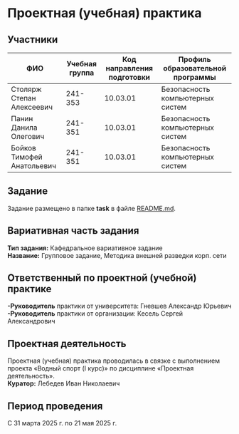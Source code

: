 # Проектная (учебная) практика

## Участники

| ФИО | Учебная группа | Код направления подготовки | Профиль образовательной программы |
|-|-|-|-|
| Столярж Степан Алексеевич | 241-353 | 10.03.01 | Безопасность компьютерных систем |
| Панин Данила Олегович | 241-351 | 10.03.01 | Безопасность компьютерных систем |
| Бойков Тимофей Анатольевич | 241-351 | 10.03.01 | Безопасность компьютерных систем |
## Задание

Задание размещено в папке **task** в файле [README.md](task/README.md).

## Вариативная часть задания

**Тип задания:** Кафедральное вариативное задание  
**Название:** Групповое задание, Методика внешней разведки корп. сети  

## Ответственный по проектной (учебной) практике

**-Руководитель** практики от университета: Гневшев Александр Юрьевич  
**-Руководитель** практики от организации: Кесель Сергей Александрович

## Проектная деятельность

Проектная (учебная) практика проводилась в связке с выполнением проекта «Водный спорт (I курс)» по дисциплине «Проектная деятельность».  
**Куратор:** Лебедев Иван Николаевич

## Период проведения

С 31 марта 2025 г. по 21 мая 2025 г.
